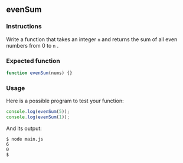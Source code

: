 ## evenSum

### Instructions

Write a function that takes an integer `n` and returns the sum of all even numbers from 0 to `n` .

### Expected function

```javascript
function evenSum(nums) {}
```

### Usage

Here is a possible program to test your function:

```javascript
console.log(evenSum(5));
console.log(evenSum(1));
```

And its output:

```console
$ node main.js
6
0
$
```